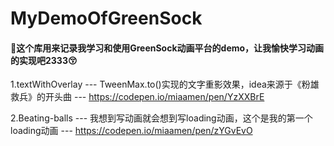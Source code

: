 # MyDemoOfGreenSock

#### 📌这个库用来记录我学习和使用GreenSock动画平台的demo，让我愉快学习动画的实现吧2333😚

1.textWithOverlay --- TweenMax.to()实现的文字重影效果，idea来源于《粉雄救兵》的开头曲 --- https://codepen.io/miaamen/pen/YzXXBrE

2.Beating-balls --- 我想到写动画就会想到写loading动画，这个是我的第一个loading动画 --- https://codepen.io/miaamen/pen/zYGvEvO
